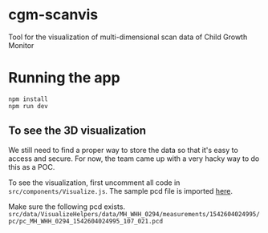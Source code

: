 # cgm-scanvis

Tool for the visualization of multi-dimensional scan data of Child Growth Monitor

# Running the app

```
npm install
npm run dev
```

## To see the 3D visualization
We still need to find a proper way to store the data so that it's easy to access and secure. For now, the team came up with a very hacky way to do this as a POC. 

To see the visualization, first uncomment all code in `src/components/Visualize.js`.
The sample pcd file is imported [here](https://github.com/Welthungerhilfe/cgm-scanvis/blob/master/src/components/Visualize.js#L6).

Make sure the following pcd exists.
`src/data/VisualizeHelpers/data/MH_WHH_0294/measurements/1542604024995/pc/pc_MH_WHH_0294_1542604024995_107_021.pcd` 
